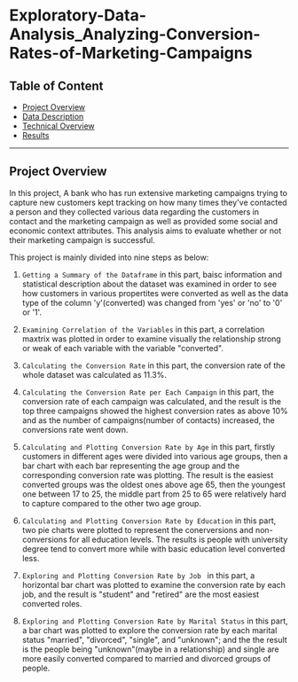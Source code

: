 # Exploratory-Data-Analysis_Analyzing-Conversion-Rates-of-Marketing-Campaigns
## Table of Content
- [Project Overview](#projectoverview)
- [Data Description](#datadescription)
- [Technical Overview](#technicaloverview)
- [Results](#results)

***

<a id='projectoverview'></a>
## Project Overview

In this project, A bank who has run extensive marketing campaigns trying to capture new customers kept tracking on how many times they've contacted a person and they collected various data regarding the customers in contact and the marketing campaign as well as provided some social and economic context attributes. This analysis aims to evaluate whether or not their marketing campaign is successful.

This project is mainly divided into nine steps as below:

1. `Getting a Summary of the Dataframe` in this part, baisc information and statistical description about the dataset was examined in order to see how customers in various propertites were converted as well as the data type of the column 'y'(converted) was changed from 'yes' or 'no' to '0' or '1'.

2. `Examining Correlation of the Variables` in this part, a correlation maxtrix was plotted in order to examine visually the relationship strong or weak of each variable with the variable "converted".

3. `Calculating the Conversion Rate` in this part, the conversion rate of the whole dataset was calculated as 11.3%.

4. `Calculating the Conversion Rate per Each Campaign` in this part, the conversion rate of each campaign was calculated, and the result is the top three campaigns showed the highest conversion rates as above 10% and as the number of campaigns(number of contacts) increased, the conversions rate went down.

5. `Calculating and Plotting Conversion Rate by Age` in this part, firstly customers in different ages were divided into various age groups, then a bar chart with each bar representing the age group and the corresponding conversion rate was plotting. The result is the easiest converted groups was the oldest ones above age 65, then the youngest one between 17 to 25, the middle part from 25 to 65 were relatively hard to capture compared to the other two age group.

6. `Calculating and Plotting Conversion Rate by Education` in this part, two pie charts were plotted to represent the conerversions and non-conversions for all education levels. The results is people with university degree tend to convert more while with basic education level converted less.

7. `Exploring and Plotting Conversion Rate by Job ` in this part, a horizontal bar chart was plotted to examine the conversion rate by each job, and the result is "student" and "retired" are the most easiest converted roles.

8. `Exploring and Plotting Conversion Rate by Marital Status` in this part, a bar chart was plotted to explore the conversion rate by each marital status "married", "divorced", "single", and "unknown"; and the the result is the people being "unknown"(maybe in a relationship) and single are more easily converted compared to married and divorced groups of people.
